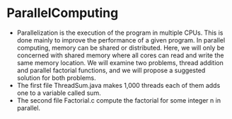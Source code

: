 # ParallelComputing
- Parallelization is the execution of the program in multiple CPUs. This is done mainly to improve the performance of a given program. In parallel computing, memory can be shared or distributed. Here, we will only be concerned with shared memory where all cores can read and write the same memory location. We will examine two problems, thread addition and parallel factorial functions, and we will propose a suggested solution for both problems.</br>
- The first file ThreadSum.java makes 1,000 threads each of them adds one to a variable called sum.
- The second file Factorial.c compute the factorial for some integer n in parallel.
